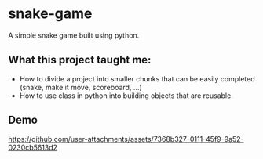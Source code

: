 # snake-game
A simple snake game built using python. 
## What this project taught me:
- How to divide a project into smaller chunks that can be easily completed (snake, make it move, scoreboard, ...)
- How to use class in python into building objects that are reusable.
## Demo
https://github.com/user-attachments/assets/7368b327-0111-45f9-9a52-0230cb5613d2

